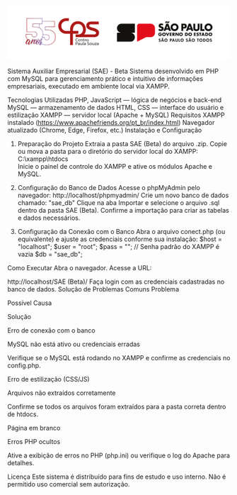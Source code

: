 ![Logo](https://github.com/cassianooliveira27/SAE---Sistema-de-Aux-lio-Empresarial/blob/main/2024_logo_55anos_cps_gov_24-25_regua_horizontal+horizontal_cor.png?raw=true)

Sistema Auxiliar Empresarial (SAE) - Beta
Sistema desenvolvido em PHP com MySQL para gerenciamento prático e intuitivo de informações empresariais, executado em ambiente local via XAMPP.

Tecnologias Utilizadas
PHP, JavaScript — lógica de negócios e back-end
MySQL — armazenamento de dados
HTML, CSS — interface do usuário e estilização
XAMPP — servidor local (Apache + MySQL)
Requisitos
XAMPP instalado (https://www.apachefriends.org/pt_br/index.html)
Navegador atualizado (Chrome, Edge, Firefox, etc.)
Instalação e Configuração

1. Preparação do Projeto
Extraia a pasta SAE (Beta) do arquivo .zip.
Copie ou mova a pasta para o diretório do servidor local do XAMPP:
C:\xampp\htdocs\
Inicie o painel de controle do XAMPP e ative os módulos Apache e MySQL.

2. Configuração do Banco de Dados
Acesse o phpMyAdmin pelo navegador:
http://localhost/phpmyadmin/
Crie um novo banco de dados chamado: "sae_db"
Clique na aba Importar e selecione o arquivo .sql dentro da pasta SAE (Beta).
Confirme a importação para criar as tabelas e dados necessários.

3. Configuração da Conexão com o Banco
Abra o arquivo conect.php (ou equivalente) e ajuste as credenciais conforme sua instalação:
$host = "localhost";
$user = "root";
$pass = ""; // Senha padrão do XAMPP é vazia
$db   = "sae_db";

Como Executar
Abra o navegador.
Acesse a URL:

http://localhost/SAE (Beta)/
Faça login com as credenciais cadastradas no banco de dados.
Solução de Problemas Comuns
Problema

Possível Causa

Solução

Erro de conexão com o banco

MySQL não está ativo ou credenciais erradas

Verifique se o MySQL está rodando no XAMPP e confirme as credenciais no config.php.

Erro de estilização (CSS/JS)

Arquivos não extraídos corretamente

Confirme se todos os arquivos foram extraídos para a pasta correta dentro de htdocs.

Página em branco

Erros PHP ocultos

Ative a exibição de erros no PHP (php.ini) ou verifique o log do Apache para detalhes.

Licença
Este sistema é distribuído para fins de estudo e uso interno.
Não é permitido uso comercial sem autorização.

